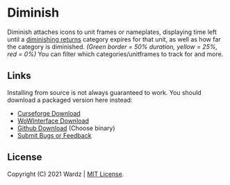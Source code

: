 # Diminish

Diminish attaches icons to unit frames or nameplates, displaying time left until a [diminishing returns](https://wow.gamepedia.com/Diminishing_returns) category expires for that unit, as well as how far the category is diminished. *(Green border = 50% duration, yellow = 25%, red = 0%)* You can filter which categories/unitframes to track for and more.

## Links

Installing from source is not always guaranteed to work. You should download a packaged version here instead:

- [Curseforge Download](https://www.curseforge.com/wow/addons/diminish)
- [WoWInterface Download](https://www.wowinterface.com/downloads/info23628-DiminishDRTracker.html)
- [Github Download](https://github.com/wardz/diminish/releases/latest) (Choose binary)
- [Submit Bugs or Feedback](https://github.com/wardz/diminish/issues)

## License

Copyright (C) 2021 Wardz | [MIT License](https://opensource.org/licenses/mit-license.php).
